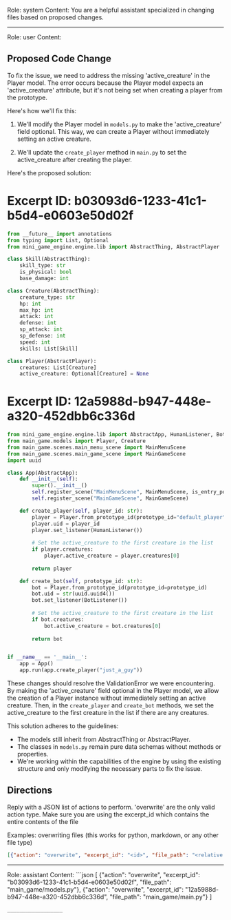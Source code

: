 Role: system
Content: You are a helpful assistant specialized in changing files based on proposed changes.
__________________
Role: user
Content: 
## Proposed Code Change
To fix the issue, we need to address the missing 'active_creature' in the Player model. The error occurs because the Player model expects an 'active_creature' attribute, but it's not being set when creating a player from the prototype.

Here's how we'll fix this:

1. We'll modify the Player model in `models.py` to make the 'active_creature' field optional. This way, we can create a Player without immediately setting an active creature.

2. We'll update the `create_player` method in `main.py` to set the active_creature after creating the player.

Here's the proposed solution:

# Excerpt ID: b03093d6-1233-41c1-b5d4-e0603e50d02f
```python main_game/models.py
from __future__ import annotations
from typing import List, Optional
from mini_game_engine.engine.lib import AbstractThing, AbstractPlayer

class Skill(AbstractThing):
    skill_type: str
    is_physical: bool
    base_damage: int

class Creature(AbstractThing):
    creature_type: str
    hp: int
    max_hp: int
    attack: int
    defense: int
    sp_attack: int
    sp_defense: int
    speed: int
    skills: List[Skill]

class Player(AbstractPlayer):
    creatures: List[Creature]
    active_creature: Optional[Creature] = None
```

# Excerpt ID: 12a5988d-b947-448e-a320-452dbb6c336d
```python main_game/main.py
from mini_game_engine.engine.lib import AbstractApp, HumanListener, BotListener
from main_game.models import Player, Creature
from main_game.scenes.main_menu_scene import MainMenuScene
from main_game.scenes.main_game_scene import MainGameScene
import uuid

class App(AbstractApp):
    def __init__(self):
        super().__init__()
        self.register_scene("MainMenuScene", MainMenuScene, is_entry_point=True)
        self.register_scene("MainGameScene", MainGameScene)

    def create_player(self, player_id: str):
        player = Player.from_prototype_id(prototype_id="default_player")
        player.uid = player_id
        player.set_listener(HumanListener())
        
        # Set the active_creature to the first creature in the list
        if player.creatures:
            player.active_creature = player.creatures[0]
        
        return player

    def create_bot(self, prototype_id: str):
        bot = Player.from_prototype_id(prototype_id=prototype_id)
        bot.uid = str(uuid.uuid4())
        bot.set_listener(BotListener())
        
        # Set the active_creature to the first creature in the list
        if bot.creatures:
            bot.active_creature = bot.creatures[0]
        
        return bot


if __name__ == '__main__':
    app = App()
    app.run(app.create_player("just_a_guy"))
```

These changes should resolve the ValidationError we were encountering. By making the 'active_creature' field optional in the Player model, we allow the creation of a Player instance without immediately setting an active creature. Then, in the `create_player` and `create_bot` methods, we set the active_creature to the first creature in the list if there are any creatures.

This solution adheres to the guidelines:
- The models still inherit from AbstractThing or AbstractPlayer.
- The classes in `models.py` remain pure data schemas without methods or properties.
- We're working within the capabilities of the engine by using the existing structure and only modifying the necessary parts to fix the issue.

## Directions
Reply with a JSON list of actions to perform. 'overwrite' are the only valid action type. 
Make sure you are using the excerpt_id which contains the entire contents of the file

Examples:
overwriting files (this works for python, markdown, or any other file type)
```json output_example1
[{"action": "overwrite", "excerpt_id": "<id>", "file_path": "<relative file path>"}]
```

__________________
Role: assistant
Content: ```json
[
    {"action": "overwrite", "excerpt_id": "b03093d6-1233-41c1-b5d4-e0603e50d02f", "file_path": "main_game/models.py"},
    {"action": "overwrite", "excerpt_id": "12a5988d-b947-448e-a320-452dbb6c336d", "file_path": "main_game/main.py"}
]
```
__________________
